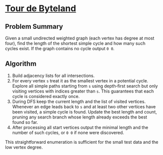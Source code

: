 # [Tour de Byteland](https://www.spoj.com/problems/BTOUR/)

## Problem Summary
Given a small undirected weighted graph (each vertex has degree at most four),
find the length of the shortest simple cycle and how many such cycles exist.
If the graph contains no cycle output `0 0`.

## Algorithm
1. Build adjacency lists for all intersections.
2. For every vertex `s` treat it as the smallest vertex in a potential cycle.
   Explore all simple paths starting from `s` using depth‑first search but only
   visiting vertices with indices greater than `s`. This guarantees that each
   cycle is considered exactly once.
3. During DFS keep the current length and the list of visited vertices.
   Whenever an edge leads back to `s` and at least two other vertices have been
   visited, a simple cycle is found. Update the best length and count, pruning
   any search branch whose length already exceeds the best found so far.
4. After processing all start vertices output the minimal length and the number
   of such cycles, or `0 0` if none were discovered.

This straightforward enumeration is sufficient for the small test data and the
low vertex degree.
